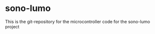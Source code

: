 # sono-lumo

<p> This is the git-repository for the microcontroller code for the sono-lumo project </p>
